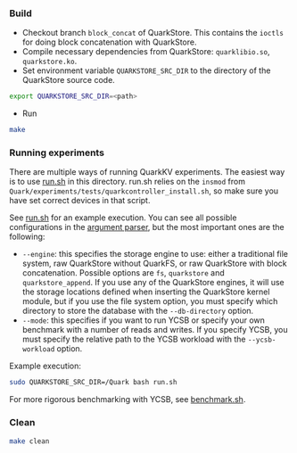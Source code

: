 ### Build

- Checkout branch `block_concat` of QuarkStore. This contains the `ioctls` for doing block concatenation with QuarkStore.
- Compile necessary dependencies from QuarkStore: `quarklibio.so`, `quarkstore.ko`.
- Set environment variable `QUARKSTORE_SRC_DIR` to the directory of the QuarkStore source code.

```sh
export QUARKSTORE_SRC_DIR=<path>
```

- Run

```sh
make
```

### Running experiments

There are multiple ways of running QuarkKV experiments. The easiest way is to use [run.sh](/run.sh) in this directory. run.sh relies on the `insmod` from `Quark/experiments/tests/quarkcontroller_install.sh`, so make sure you have set correct devices in that script.

See [run.sh](/run.sh) for an example execution. You can see all possible configurations in the [argument parser](/utils/argparser.h), but the most important ones are the following:

- `--engine`: this specifies the storage engine to use: either a traditional file system, raw QuarkStore without QuarkFS, or raw QuarkStore with block concatenation. Possible options are `fs`, `quarkstore` and `quarkstore_append`. If you use any of the QuarkStore engines, it will use the storage locations defined when inserting the QuarkStore kernel module, but if you use the file system option, you must specify which directory to store the database with the `--db-directory` option.
- `--mode`: this specifies if you want to run YCSB or specify your own benchmark with a number of reads and writes. If you specify YCSB, you must specify the relative path to the YCSB workload with the `--ycsb-workload` option. 

Example execution:

```sh
sudo QUARKSTORE_SRC_DIR=/Quark bash run.sh
```

For more rigorous benchmarking with YCSB, see [benchmark.sh](/results/benchmark.sh).

### Clean

```sh
make clean
```
